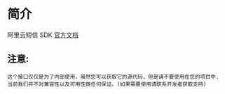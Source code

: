 # 简介

阿里云短信 SDK [官方文档](https://help.aliyun.com/document_detail/101339.html)

## 注意:

    这个接口仅仅是为了内部使用，虽然您可以获取它的源代码，但是请不要使用在您的项目中.
    当前我们并不对兼容性以及可用性做任何保证。(如果需要使用请联系开发者获取支持)
